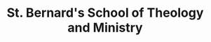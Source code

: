 ---
layout: repo
title: "St. Bernard's School of Theology and Ministry"
id: 22179
permalink: repos/22179/
---